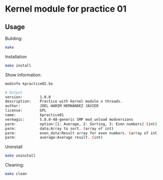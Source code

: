 # Kernel module for practice 01
## Usage

Building:
```bash
make
```

Installation
```bash
make install
```

Show information:
```bash
modinfo kpractice02.ko

# Output
version:        1.0.0
description:    Practice with kernel module n threads.
author:         JOEL HARIM HERNÁNDEZ JAVIER
license:        GPL
name:           kpractice01
vermagic:       5.8.0-48-generic SMP mod_unload modversions 
parm:           option:[1: Average, 2: Sorting, 3: Even numbers] (int)
parm:           data:Array to sort. (array of int)
parm:           even_data:Result array for even numbers. (array of int)
parm:           average:Average result. (int)
```

Uninstall
```bash
make uninstall
```

Cleaning:
```bash
make clean
```